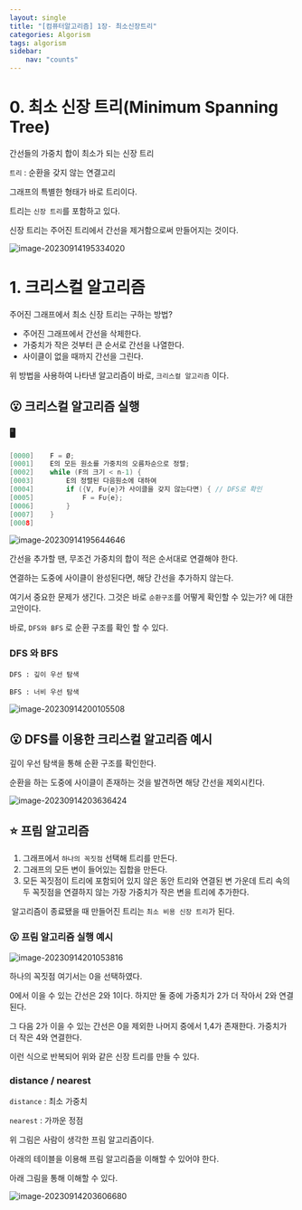 ```yaml
---
layout: single
title: "[컴퓨터알고리즘] 1장- 최소신장트리"
categories: Algorism
tags: algorism
sidebar:
    nav: "counts"
---
```


# 0. 최소 신장 트리(Minimum Spanning Tree)

간선들의 가중치 합이 최소가 되는 신장 트리 

`트리` : 순환을 갖지 않는 연결고리 

그래프의 특별한 형태가 바로 트리이다. 

트리는 `신장 트리`를 포함하고 있다. 

신장 트리는 주어진 트리에서 간선을 제거함으로써 만들어지는 것이다. 

![image-20230914195334020]({{site.url}}/images/2023-09-14-A1/image-20230914195334020.png)



# 1. 크리스컬 알고리즘

주어진 그래프에서 최소 신장 트리는 구하는 방법?

- 주어진 그래프에서 간선을 삭제한다. 
- 가중치가 작은 것부터 큰 순서로 간선을 나열한다. 
- 사이클이 없을 때까지 간선을 그린다. 



위 방법을 사용하여 나타낸 알고리즘이 바로, `크리스컬 알고리즘` 이다. 



## 😮 크리스컬 알고리즘 실행 

### 🖥️

```c
[0000]    F = Ø;
[0001]    E의 모든 원소를 가중치의 오름차순으로 정렬;
[0002]    while (F의 크기 < n-1) {
[0003]        E의 정렬된 다음원소에 대하여
[0004]        if ({V, F∪{e}가 사이클을 갖지 않는다면) { // DFS로 확인
[0005]            F = F∪{e};
[0006]        }
[0007]    }
[0008]    
```



![image-20230914195644646]({{site.url}}/images/2023-09-14-A1/image-20230914195644646.png)

간선을 추가할 땐, 무조건 가중치의 합이 적은 순서대로 연결해야 한다. 

연결하는 도중에 사이클이 완성된다면, 해당 간선을 추가하지 않는다. 

여기서 중요한 문제가 생긴다. 그것은 바로 `순환구조`를 어떻게 확인할 수 있는가? 에 대한 고안이다. 

바로, `DFS와 BFS` 로 순환 구조를 확인 할 수 있다. 

### DFS 와 BFS

`DFS : 깊이 우선 탐색`

`BFS : 너비 우선 탐색`

![image-20230914200105508]({{site.url}}/images/2023-09-14-A1/image-20230914200105508.png)



## 😮 DFS를 이용한 크리스컬 알고리즘 예시 

깊이 우선 탐색을 통해 순환 구조를 확인한다. 

순환을 하는 도중에 사이클이 존재하는 것을 발견하면 해당 간선을 제외시킨다. 

![image-20230914203636424]({{site.url}}/images/2023-09-14-A1/image-20230914203636424.png)

##  ⭐ 프림 알고리즘

1. 그래프에서 `하나의 꼭짓점` 선택해 트리를 만든다.
2. 그래프의 모든 변이 들어있는 집합을 만든다.
3. 모든 꼭짓점이 트리에 포함되어 있지 않은 동안 트리와 연결된 변 가운데 트리 속의 두 꼭짓점을 연결하지 않는 가장 가중치가 작은 변을 트리에 추가한다. 

​	알고리즘이 종료됐을 때 만들어진 트리는 `최소 비용 신장 트리`가 된다. 



### 😮 프림 알고리즘 실행 예시 

![image-20230914201053816]({{site.url}}/images/2023-09-14-A1/image-20230914201053816.png)

하나의 꼭짓점 여기서는 0을 선택하였다. 

0에서 이을 수 있는 간선은 2와 1이다. 하지만 둘 중에 가중치가 2가 더 작아서 2와 연결된다. 

그 다음 2가 이을 수 있는 간선은 0을 제외한 나머지 중에서 1,4가 존재한다. 가중치가 더 작은 4와 연결한다. 

이런 식으로 반복되어 위와 같은 신장 트리를 만들 수 있다. 



### distance / nearest

`distance` : 최소 가중치 

`nearest` : 가까운 정점 



위 그림은 사람이 생각한 프림 알고리즘이다. 

아래의 테이블을 이용해 프림 알고리즘을 이해할 수 있어야 한다. 

아래 그림을 통해 이해할 수 있다. 

![image-20230914203606680]({{site.url}}/images/2023-09-14-A1/image-20230914203606680.png)